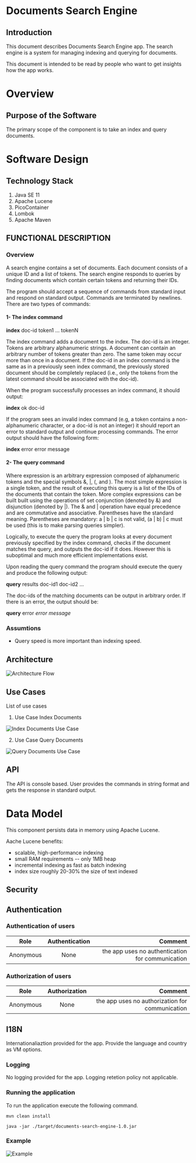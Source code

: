 # Documents Search Engine

##	Introduction
This document describes Documents Search Engine app. The search engine is a system for managing indexing and querying for documents.


This document is intended to be read by people who want to get insights how the app works.


#	Overview
##	Purpose of the Software
The primary scope of the component is to take an index and query documents.


# Software Design

## Technology Stack
1. Java SE 11
2. Apache Lucene
3. PicoContainer
4. Lombok
5. Apache Maven


## FUNCTIONAL DESCRIPTION

### Overview

A search engine contains a set of documents. Each document consists of a unique ID and a list of tokens. The search engine responds to queries by finding documents which contain certain tokens and returning their IDs.

The program should accept a sequence of commands from standard input and respond on standard output. Commands are terminated by newlines. There are two types of commands:

#### 1- The index command

**index** doc-id token1 … tokenN

The index command adds a document to the index. The doc-id is an integer. Tokens are arbitrary alphanumeric strings. A document can contain an arbitrary number of tokens greater than zero. The same token may occur more than once in a document. If the doc-id in an index command is the same as in a previously seen index command, the previously stored document should be completely replaced (i.e., only the tokens from the latest command should be associated with the doc-id).

When the program successfully processes an index command, it should output:

**index** ok doc-id

If the program sees an invalid index command (e.g, a token contains a non-alphanumeric character, or a doc-id is not an integer) it should report an error to standard output and continue processing commands. The error output should have the following form:

**index** error error message

#### 2- The query command

Where expression is an arbitrary expression composed of alphanumeric tokens and the special symbols &, |, (, and ). The most simple expression is a single token, and the result of executing this query is a list of the IDs of the documents that contain the token. More complex expressions can be built built using the operations of set conjunction (denoted by &) and disjunction (denoted by |). The & and | operation have equal precedence and are commutative and associative. Parentheses have the standard meaning. Parentheses are mandatory: a | b | c is not valid, (a | b) | c must be used (this is to make parsing queries simpler).

Logically, to execute the query the program looks at every document previously specified by the index command, checks if the document matches the query, and outputs the doc-id if it does. However this is suboptimal and much more efficient implementations exist.

Upon reading the query command the program should execute the query and produce the following output:

**query** results doc-id1 doc-id2 …

The doc-ids of the matching documents can be output in arbitrary order. If there is an error, the output should be:

**query** error _error message_


### Assumtions
- Query speed is more important than indexing speed.

## Architecture

![Architecture Flow](flow-diagram.png?sanitize=true)

## Use Cases

List of use cases
1. Use Case Index Documents

![Index Documents Use Case](index-documents.png?sanitize=true)

2. Use Case Query Documents

![Query Documents Use Case](query-documents.png?sanitize=true)



##	API
The API is console based. User provides the commands in string format and gets the response in standard output.

# Data Model
This component persists data in memory using Apache Lucene. </br>

Aache Lucene benefits:
- scalable, high-performance indexing
- small RAM requirements -- only 1MB heap
- incremental indexing as fast as batch indexing
- index size roughly 20-30% the size of text indexed

## Security
##	Authentication
###	Authentication of users
|Role|	Authentication	|Comment|
| ------------- |:-------------:| -----:|
|Anonymous |	None|	 the app uses no authentication for communication|



###	Authorization of users
|Role|	Authorization|	Comment|
| ------------- |:-------------:| -----:|
|Anonymous| 	None|	the app uses no authorization for communication|

## I18N

Internationaliaztion provided for the app. Provide the language and country as VM options.

###	Logging
No logging provided for the app. Logging retetion policy not applicable.

###  Running the application

To run the application execute the following command.

```
mvn clean install

java -jar ./target/documents-search-engine-1.0.jar
```

### Example

![Example](example.png?sanitize=true)
